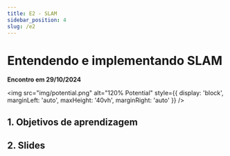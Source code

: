 ```yaml
---
title: E2 - SLAM
sidebar_position: 4
slug: /e2
---
```


# Entendendo e implementando SLAM

**Encontro em 29/10/2024**

<img 
  src="img/potential.png"
  alt="120% Potential"
  style={{ 
    display: 'block',
    marginLeft: 'auto',
    maxHeight: '40vh',
    marginRight: 'auto'
  }} 
/>
<br/>

## 1. Objetivos de aprendizagem

## 2. Slides
